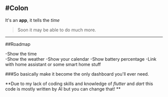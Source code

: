 #Colon
---------------------
It's an **app**, it tells the *time*
> Soon it may be able to do much more.

---------------------

##Roadmap

-Show the time <br>
-Show the weather
-Show your calendar
-Show battery percentage
-Link with home assistant or some smart home stuff

###So basically make it become the only dashboard you'll ever need.







**Due to my lack of coding skills and knowledge of *flutter* and *dart* this code is mostly written by AI but you can change that! **
